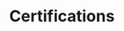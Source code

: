 ---
title: Certifications
cms_exclude: true

# View.
view: card

# Optional header image (relative to `static/media/` folder).
banner:
  caption: ''
  image: ''
---